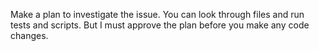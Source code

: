 Make a plan to investigate the issue. You can look through files and run tests and scripts. But I must approve the plan before you make any code changes.
